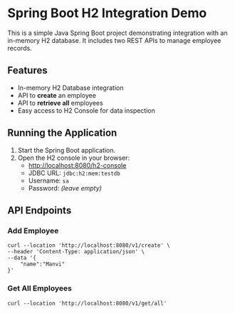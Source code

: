 # Spring Boot H2 Integration Demo

This is a simple Java Spring Boot project demonstrating integration with an in-memory H2 database. It includes two REST APIs to manage employee records.

## Features

- In-memory H2 Database integration  
- API to **create** an employee  
- API to **retrieve all** employees  
- Easy access to H2 Console for data inspection

## Running the Application

1. Start the Spring Boot application.
2. Open the H2 console in your browser:
   - [http://localhost:8080/h2-console](http://localhost:8080/h2-console)
   - JDBC URL: `jdbc:h2:mem:testdb`
   - Username: `sa`
   - Password: *(leave empty)*

## API Endpoints

### Add Employee
```
curl --location 'http://localhost:8080/v1/create' \
--header 'Content-Type: application/json' \
--data '{
    "name":"Manvi"
}'
```
### Get All Employees
```
curl --location 'http://localhost:8080/v1/get/all'
```
